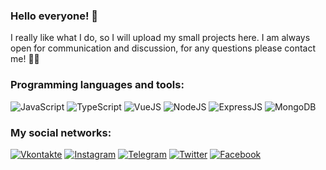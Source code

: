 ### Hello everyone! 👋

I really like what I do, so I will upload my small projects here. I am always open for communication and discussion, for any questions please contact me! 💬😄

### Programming languages and tools:

![JavaScript](https://img.shields.io/badge/-JavaScript-212121?style=for-the-badge&logo=javascript)
![TypeScript](https://img.shields.io/badge/-TypeScript-212121?style=for-the-badge&logo=typescript)
![VueJS](https://img.shields.io/badge/-VueJS-212121?style=for-the-badge&logo=vuejs)
![NodeJS](https://img.shields.io/badge/-NodeJS-212121?style=for-the-badge&logo=nodejs)
![ExpressJS](https://img.shields.io/badge/-ExpressJS-212121?style=for-the-badge&logo=express)
![MongoDB](https://img.shields.io/badge/-MongoDB-212121?style=for-the-badge&logo=mongodb)

### My social networks:

[![Vkontakte](https://img.shields.io/badge/-Vkontakte-212121?style=for-the-badge&logo=vk)](https://vk.com/fixmol)
[![Instagram](https://img.shields.io/badge/-Instagram-212121?style=for-the-badge&logo=instagram)](https://www.instagram.com/fixmol)
[![Telegram](https://img.shields.io/badge/-Telegram-212121?style=for-the-badge&logo=telegram)](https://t.me/fixmol)
[![Twitter](https://img.shields.io/badge/-Twitter-212121?style=for-the-badge&logo=twitter)](https://twitter.com/fixmol)
[![Facebook](https://img.shields.io/badge/-Facebook-212121?style=for-the-badge&logo=facebook)](https://www.facebook.com/fixmol.official)
